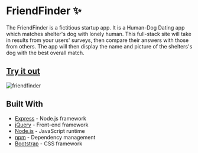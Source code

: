 # FriendFinder  :sparkles:
The FriendFinder is a fictitious startup app. It is a Human-Dog Dating app which matches shelter's dog with lonely human. This full-stack site will take in results from your users' surveys, then compare their answers with those from others. The app will then display the name and picture of the shelters's dog with the best overall match.

## [Try it out](https://young-tundra-74320.herokuapp.com)
![friendfinder](https://user-images.githubusercontent.com/33634179/62070945-82c66280-b209-11e9-8530-822478fc0717.jpg)

## Built With 
* [Express](https://expressjs.com) - Node.js framework
* [jQuery](https://jquery.com) - Front-end framework
* [Node.js](https://nodejs.org/en) - JavaScript runtime
* [npm](https://www.npmjs.com) - Dependency management
* [Bootstrap](https://getbootstrap.com) - CSS framework
